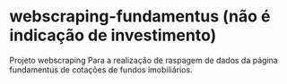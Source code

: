 # webscraping-fundamentus (não é indicação de investimento)
Projeto webscraping
Para a realização de raspagem de dados da página fundamentus de cotações de fundos imobiliários.
